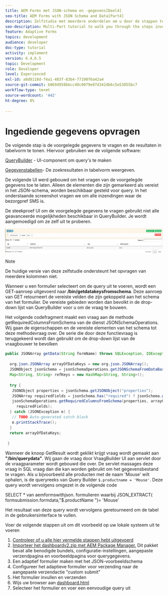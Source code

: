 ```yaml
---
title: AEM Forms met JSON-schema en -gegevens[Deel4]
seo-title: AEM Forms with JSON Schema and Data[Part4]
description: Zelfstudie met meerdere onderdelen om u door de stappen te laten lopen die nodig zijn voor het maken van een adaptief formulier met JSON-schema en het opvragen van de verzonden gegevens.
seo-description: Multi-Part tutorial to walk you through the steps involved in creating Adaptive Form with JSON schema and querying the submitted data.
feature: Adaptive Forms
topics: development
audience: developer
doc-type: tutorial
activity: implement
version: 6.4,6.5
topic: Development
role: Developer
level: Experienced
exl-id: a8d8118d-f4a1-483f-83b4-77190f6a42a4
source-git-commit: b069d958bbcc40c0079e87d342db6c5e53055bc7
workflow-type: tm+mt
source-wordcount: '442'
ht-degree: 0%

---
```


# Ingediende gegevens opvragen


De volgende stap is de voorgelegde gegevens te vragen en de resultaten in tabelvorm te tonen. Hiervoor gebruiken we de volgende software:

[QueryBuilder](https://querybuilder.js.org/) - UI-component om query&#39;s te maken

[Gegevenstabellen](https://datatables.net/)- De zoekresultaten in tabelvorm weergeven.

De volgende UI werd gebouwd om het vragen van de voorgelegde gegevens toe te laten. Alleen de elementen die zijn gemarkeerd als vereist in het JSON-schema, worden beschikbaar gesteld voor query. In het onderstaande screenshot vragen we om alle inzendingen waar de bezorgpref SMS is.

De steekproef UI om de voorgelegde gegevens te vragen gebruikt niet alle geavanceerde mogelijkheden beschikbaar in QueryBuilder. Je wordt aangemoedigd om ze zelf uit te proberen.

![querybuilder](assets/querybuilderui.gif)

>[!NOTE]
>
>De huidige versie van deze zelfstudie ondersteunt het opvragen van meerdere kolommen niet.

Wanneer u een formulier selecteert om de query uit te voeren, wordt een GET-aanroep uitgevoerd naar **/bin/getdatakeysfromschema**. Deze aanroep van GET retourneert de vereiste velden die zijn gekoppeld aan het schema van het formulier. De vereiste gebieden worden dan bevolkt in de drop-down lijst van QueryBuilder voor u om de vraag te bouwen.

Het volgende codefragment maakt een vraag aan de methode getRequiredColumnsFromSchema van de dienst JSONSchemaOperations. Wij gaan de eigenschappen en de vereiste elementen van het schema tot deze methodevraag over. De serie die door deze functievraag is teruggekeerd wordt dan gebruikt om de drop-down lijst van de vraagbouwer te bevolken

```java
public JSONArray getData(String formName) throws SQLException, IOException {

  org.json.JSONArray arrayOfDataKeys = new org.json.JSONArray();
  JSONObject jsonSchema = jsonSchemaOperations.getJSONSchemaFromDataBase(formName);
  Map<String, String> refKeys = new HashMap<String, String>();

  try {
   JSONObject properties = jsonSchema.getJSONObject("properties");
   JSONArray requiredFields = jsonSchema.has("required") ? jsonSchema.getJSONArray("required") : null;
   jsonSchemaOperations.getRequiredColumnsFromSchema(properties, arrayOfDataKeys, "", jsonSchema, refKeys,
     requiredFields);
  } catch (JSONException e) {
   // TODO Auto-generated catch block
   e.printStackTrace();
  }
  return arrayOfDataKeys;

 }
```

Wanneer de knoop GetResult wordt geklikt krijgt vraag wordt gemaakt aan **&quot;/bin/querydata&quot;**. Wij gaan de vraag door VraagBuilder UI aan servlet door de vraagparameter wordt gebouwd die over. De servlet massages deze vraag in SQL vraag dan die kan worden gebruikt om het gegevensbestand te vragen. Als u bijvoorbeeld alle producten met de naam &#39;Mouse&#39; wilt ophalen, is de queryreeks van Query Builder `$.productname = 'Mouse'`. Deze query wordt vervolgens omgezet in de volgende code

SELECT &#42; van aemformswithjson.  formulieren waarbij JSON_EXTRACT( formsubmission.formdata,&quot;$.productName &quot;)= &#39;Mouse&#39;

Het resultaat van deze query wordt vervolgens geretourneerd om de tabel in de gebruikersinterface te vullen.

Voer de volgende stappen uit om dit voorbeeld op uw lokale systeem uit te voeren

1. [Controleer of u alle hier vermelde stappen hebt uitgevoerd](part2.md)
1. [Importeer het dashboardv2.zip met AEM Package Manager.](assets/dashboardv2.zip) Dit pakket bevat alle benodigde bundels, configuratie-instellingen, aangepaste verzendpagina en voorbeeldpagina voor querygegevens.
1. Een adaptief formulier maken met het JSON-voorbeeldschema
1. Configureer het adaptieve formulier voor verzending naar de aangepaste verzendactie &quot;custom submit&quot;
1. Het formulier invullen en verzenden
1. Wijs uw browser aan [dashboard.html](http://localhost:4502/content/AemForms/dashboard.html)
1. Selecteer het formulier en voer een eenvoudige query uit
